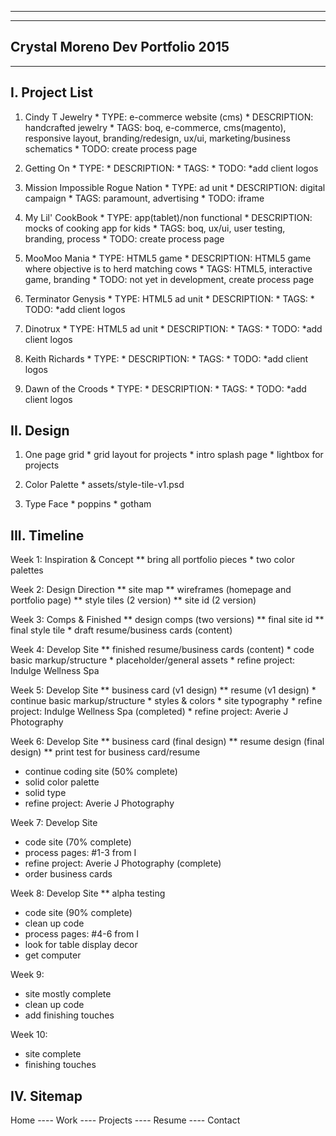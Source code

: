 ---------------------------------
---------------------------------
Crystal Moreno Dev Portfolio 2015
---------------------------------
---------------------------------


I. Project List
--------------------
  1. Cindy T Jewelry
    * TYPE: e-commerce website (cms)
    * DESCRIPTION: handcrafted jewelry
    * TAGS: boq, e-commerce, cms(magento), responsive layout,
            branding/redesign, ux/ui, marketing/business schematics
    * TODO: create process page

  2. Getting On
    * TYPE:
    * DESCRIPTION:
    * TAGS:
    * TODO: *add client logos

  3. Mission Impossible Rogue Nation
    * TYPE: ad unit
    * DESCRIPTION: digital campaign
    * TAGS: paramount, advertising
    * TODO: iframe

  4. My Lil' CookBook
    * TYPE: app(tablet)/non functional
    * DESCRIPTION: mocks of cooking app for kids
    * TAGS: boq, ux/ui, user testing, branding, process
    * TODO: create process page

  5. MooMoo Mania
    * TYPE: HTML5 game
    * DESCRIPTION: HTML5 game where objective is to herd matching cows
    * TAGS: HTML5, interactive game, branding
    * TODO: not yet in development, create process page

  8. Terminator Genysis
    * TYPE: HTML5 ad unit
    * DESCRIPTION:
    * TAGS:
    * TODO: *add client logos

  7. Dinotrux
    * TYPE: HTML5 ad unit
    * DESCRIPTION:
    * TAGS:
    * TODO: *add client logos

  8. Keith Richards
    * TYPE:
    * DESCRIPTION:
    * TAGS:
    * TODO: *add client logos

  9. Dawn of the Croods
    * TYPE:
    * DESCRIPTION:
    * TAGS:
    * TODO: *add client logos

II. Design
--------------------
  1. One page grid
    * grid layout for projects
    * intro splash page
    * lightbox for projects

  2. Color Palette
    * assets/style-tile-v1.psd

  3. Type Face
    * poppins
    * gotham

III. Timeline
--------------------
  Week 1: Inspiration & Concept
    ** bring all portfolio pieces
    * two color palettes

  Week 2: Design Direction
    ** site map
    ** wireframes (homepage and portfolio page)
    ** style tiles (2 version)
    ** site id (2 version)

  Week 3: Comps & Finished
    ** design comps (two versions)
    ** final site id
    ** final style tile
    * draft resume/business cards (content)

  Week 4: Develop Site
    ** finished resume/business cards (content)
    * code basic markup/structure
    * placeholder/general assets
    * refine project: Indulge Wellness Spa

  Week 5: Develop Site
    ** business card (v1 design)
    ** resume (v1 design)
    * continue basic markup/structure
    * styles & colors
    * site typography
    * refine project: Indulge Wellness Spa (completed)
    * refine project: Averie J Photography

  Week 6: Develop Site
   ** business card (final design)
   ** resume design (final design)
   ** print test for business card/resume
   * continue coding site (50% complete)
   * solid color palette
   * solid type
   * refine project: Averie J Photography

  Week 7: Develop Site
   * code site (70% complete)
   * process pages: #1-3 from I
   * refine project: Averie J Photography (complete)
   * order business cards

  Week 8: Develop Site
  ** alpha testing
   * code site (90% complete)
   * clean up code
   * process pages: #4-6 from I
   * look for table display decor
   * get computer

  Week 9:
   * site mostly complete
   * clean up code
   * add finishing touches

  Week 10:
   * site complete
   * finishing touches

IV. Sitemap
--------------------
Home ---- Work ---- Projects
     ---- Resume
     ---- Contact
